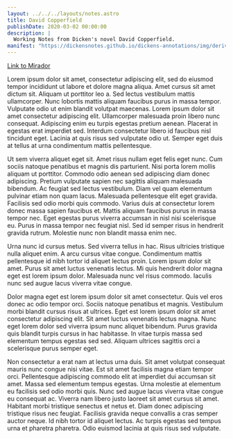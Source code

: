 ```yaml
---
layout: ../../../layouts/notes.astro
title: David Copperfield
publishDate: 2020-03-02 00:00:00
description: |
  Working Notes from Dicken's novel David Copperfield.
manifest: "https://dickensnotes.github.io/dickens-annotations/img/derivatives/iiif/davidcopperfieldtranscription/manifest.json"
---
```


[Link to Mirador](/notes/david-copperfield/mirador)

Lorem ipsum dolor sit amet, consectetur adipiscing elit, sed do eiusmod tempor incididunt ut labore et dolore magna aliqua. Amet cursus sit amet dictum sit. Aliquam ut porttitor leo a. Sed lectus vestibulum mattis ullamcorper. Nunc lobortis mattis aliquam faucibus purus in massa tempor. Vulputate odio ut enim blandit volutpat maecenas. Lorem ipsum dolor sit amet consectetur adipiscing elit. Ullamcorper malesuada proin libero nunc consequat. Adipiscing enim eu turpis egestas pretium aenean. Placerat in egestas erat imperdiet sed. Interdum consectetur libero id faucibus nisl tincidunt eget. Lacinia at quis risus sed vulputate odio ut. Semper eget duis at tellus at urna condimentum mattis pellentesque.

Ut sem viverra aliquet eget sit. Amet risus nullam eget felis eget nunc. Cum sociis natoque penatibus et magnis dis parturient. Nisi porta lorem mollis aliquam ut porttitor. Commodo odio aenean sed adipiscing diam donec adipiscing. Pretium vulputate sapien nec sagittis aliquam malesuada bibendum. Ac feugiat sed lectus vestibulum. Diam vel quam elementum pulvinar etiam non quam lacus. Malesuada pellentesque elit eget gravida. Facilisis sed odio morbi quis commodo. Varius duis at consectetur lorem donec massa sapien faucibus et. Mattis aliquam faucibus purus in massa tempor nec. Eget egestas purus viverra accumsan in nisl nisi scelerisque eu. Purus in massa tempor nec feugiat nisl. Sed id semper risus in hendrerit gravida rutrum. Molestie nunc non blandit massa enim nec.

Urna nunc id cursus metus. Sed viverra tellus in hac. Risus ultricies tristique nulla aliquet enim. A arcu cursus vitae congue. Condimentum mattis pellentesque id nibh tortor id aliquet lectus proin. Lorem ipsum dolor sit amet. Purus sit amet luctus venenatis lectus. Mi quis hendrerit dolor magna eget est lorem ipsum dolor. Malesuada nunc vel risus commodo. Iaculis nunc sed augue lacus viverra vitae congue.

Dolor magna eget est lorem ipsum dolor sit amet consectetur. Quis vel eros donec ac odio tempor orci. Sociis natoque penatibus et magnis. Vestibulum morbi blandit cursus risus at ultrices. Eget est lorem ipsum dolor sit amet consectetur adipiscing elit. Sit amet luctus venenatis lectus magna. Nunc eget lorem dolor sed viverra ipsum nunc aliquet bibendum. Purus gravida quis blandit turpis cursus in hac habitasse. In vitae turpis massa sed elementum tempus egestas sed sed. Aliquam ultrices sagittis orci a scelerisque purus semper eget.

Non consectetur a erat nam at lectus urna duis. Sit amet volutpat consequat mauris nunc congue nisi vitae. Est sit amet facilisis magna etiam tempor orci. Pellentesque adipiscing commodo elit at imperdiet dui accumsan sit amet. Massa sed elementum tempus egestas. Urna molestie at elementum eu facilisis sed odio morbi quis. Nunc sed augue lacus viverra vitae congue eu consequat ac. Viverra nam libero justo laoreet sit amet cursus sit amet. Habitant morbi tristique senectus et netus et. Diam donec adipiscing tristique risus nec feugiat. Facilisis gravida neque convallis a cras semper auctor neque. Id nibh tortor id aliquet lectus. Ac turpis egestas sed tempus urna et pharetra pharetra. Odio euismod lacinia at quis risus sed vulputate.
